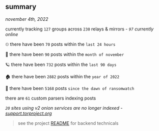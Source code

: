 
## summary
_november 4th, 2022_

currently tracking `127` groups across `230` relays & mirrors - _`97` currently online_

⏲ there have been `70` posts within the `last 24 hours`

🦈 there have been `90` posts within the `month of november`

🪐 there have been `732` posts within the `last 90 days`

🏚 there have been `2882` posts within the `year of 2022`

🦕 there have been `5168` posts `since the dawn of ransomwatch`

there are `61` custom parsers indexing posts

_`20` sites using v2 onion services are no longer indexed - [support.torproject.org](https://support.torproject.org/onionservices/v2-deprecation/)_

> see the project [README](https://github.com/joshhighet/ransomwatch#ransomwatch--) for backend technicals
